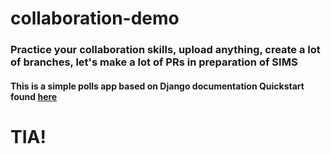 # collaboration-demo

### Practice your collaboration skills, upload anything, create a lot of branches, let's make a lot of PRs in preparation of SIMS 

#### This is a simple polls app based on Django documentation Quickstart found [here](https://docs.djangoproject.com/en/2.1/intro/install/)

# TIA!
